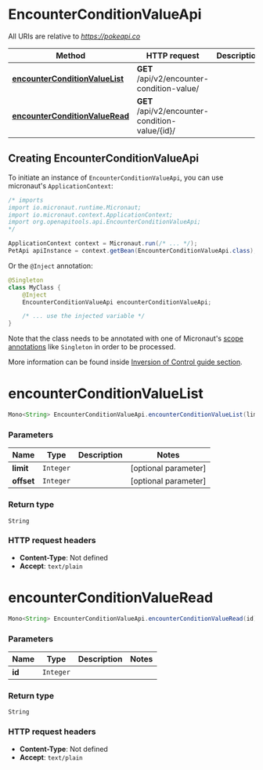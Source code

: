 # EncounterConditionValueApi

All URIs are relative to *https://pokeapi.co*

| Method | HTTP request | Description |
|------------- | ------------- | -------------|
| [**encounterConditionValueList**](EncounterConditionValueApi.md#encounterConditionValueList) | **GET** /api/v2/encounter-condition-value/ |  |
| [**encounterConditionValueRead**](EncounterConditionValueApi.md#encounterConditionValueRead) | **GET** /api/v2/encounter-condition-value/{id}/ |  |


## Creating EncounterConditionValueApi

To initiate an instance of `EncounterConditionValueApi`, you can use micronaut's `ApplicationContext`:
```java
/* imports
import io.micronaut.runtime.Micronaut;
import io.micronaut.context.ApplicationContext;
import org.openapitools.api.EncounterConditionValueApi;
*/

ApplicationContext context = Micronaut.run(/* ... */);
PetApi apiInstance = context.getBean(EncounterConditionValueApi.class);
```

Or the `@Inject` annotation:
```java
@Singleton
class MyClass {
    @Inject
    EncounterConditionValueApi encounterConditionValueApi;

    /* ... use the injected variable */
}
```
Note that the class needs to be annotated with one of Micronaut's [scope annotations](https://docs.micronaut.io/latest/guide/#scopes) like `Singleton` in order to be processed.

More information can be found inside [Inversion of Control guide section](https://docs.micronaut.io/latest/guide/#ioc).

<a name="encounterConditionValueList"></a>
# **encounterConditionValueList**
```java
Mono<String> EncounterConditionValueApi.encounterConditionValueList(limitoffset)
```



### Parameters
| Name | Type | Description  | Notes |
|------------- | ------------- | ------------- | -------------|
| **limit** | `Integer`|  | [optional parameter] |
| **offset** | `Integer`|  | [optional parameter] |


### Return type
`String`



### HTTP request headers
 - **Content-Type**: Not defined
 - **Accept**: `text/plain`

<a name="encounterConditionValueRead"></a>
# **encounterConditionValueRead**
```java
Mono<String> EncounterConditionValueApi.encounterConditionValueRead(id)
```



### Parameters
| Name | Type | Description  | Notes |
|------------- | ------------- | ------------- | -------------|
| **id** | `Integer`|  | |


### Return type
`String`



### HTTP request headers
 - **Content-Type**: Not defined
 - **Accept**: `text/plain`

